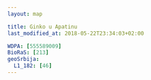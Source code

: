 ```yaml
---
layout: map

title: Ginko u Apatinu
last_modified_at: 2018-05-22T23:34:03+02:00

WDPA: [555589009]
BioRaS: [213]
geoSrbija:
  L1_182: [46]
---
```

